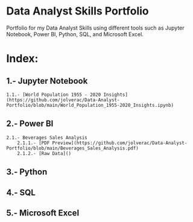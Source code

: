 # Data Analyst Skills Portfolio
Portfolio for my Data Analyst Skills using different tools such as Jupyter Notebook, Power BI, Python, SQL, and Microsoft Excel.

# Index:

## 1.- Jupyter Notebook

    1.1.- [World Population 1955 - 2020 Insights](https://github.com/jolverac/Data-Analyst-Portfolio/blob/main/World_Population_1955-2020_Insights.ipynb)    
    
## 2.- Power BI

    2.1.- Beverages Sales Analysis
        2.1.1.- [PDF Preview](https://github.com/jolverac/Data-Analyst-Portfolio/blob/main/Beverages_Sales_Analysis.pdf)
        2.1.2.- [Raw Data]()

## 3.- Python

## 4.- SQL

## 5.- Microsoft Excel
